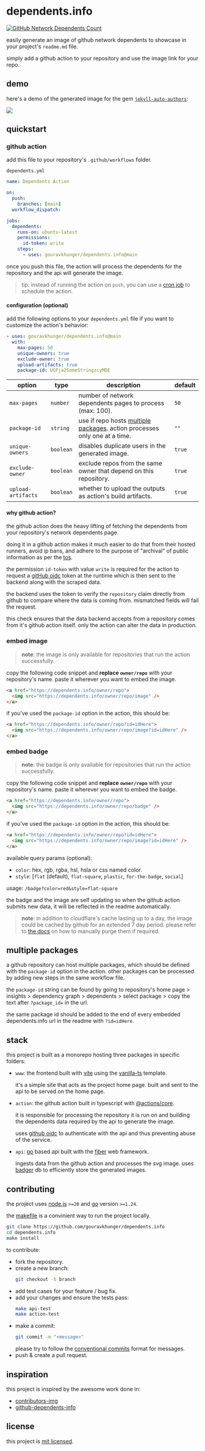 # dependents.info

[![GitHub Network Dependents Count](https://dependents.info/gouravkhunger/dependents.info/badge)](https://dependents.info/gouravkhunger/dependents.info)

easily generate an image of github network dependents to showcase in your project's `readme.md` file.

simply add a github action to your repository and use the image link for your repo.

## demo

here's a demo of the generated image for the gem [`jekyll-auto-authors`](https://github.com/gouravkhunger/jekyll-auto-authors):

<a href="https://dependents.info/gouravkhunger/jekyll-auto-authors">
  <img src="https://dependents.info/gouravkhunger/jekyll-auto-authors/image" />
</a>

## quickstart

### github action

add this file to your repository's `.github/workflows` folder.

`dependents.yml`

```yml
name: Dependents Action

on:
  push:
    branches: [main]
  workflow_dispatch:

jobs:
  dependents:
    runs-on: ubuntu-latest
    permissions:
      id-token: write
    steps:
      - uses: gouravkhunger/dependents.info@main
```

once you push this file, the action will process the dependents for the repository and the api will generate the image.

> tip: instead of running the action on `push`, you can use a [cron job](https://docs.github.com/en/actions/writing-workflows/choosing-when-your-workflow-runs/events-that-trigger-workflows#schedule) to schedule the action.

#### configuration (optional)

add the following options to your `dependents.yml` file if you want to customize the action's behavior:

```yml
- uses: gouravkhunger/dependents.info@main
  with:
    max-pages: 50
    unique-owners: true
    exclude-owner: true
    upload-artifacts: true
    package-id: UGFja2SomeStringzcyMDE
```

| option             | type      | description                                                               | default |
|--------------------|-----------|---------------------------------------------------------------------------|---------|
| `max-pages`        | `number`  | number of network dependents pages to process (max: 100).                 | `50`    |
| `package-id`       | `string`  | use if repo hosts [multiple packages](#multiple-packages). action processes only one at a time. | `""`    |
| `unique-owners`    | `boolean` | disables duplicate users in the generated image.                          | `true`  |
| `exclude-owner`    | `boolean` | exclude repos from the same owner that depend on this repository.         | `true`  |
| `upload-artifacts` | `boolean` | whether to upload the outputs as action's build artifacts.                | `true`  |

#### why github action?

the github action does the heavy lifting of fetching the dependents from your repository's network dependents page.

doing it in a github action makes it much easier to do that from their hosted runners, avoid ip bans, and adhere to the purpose of "archival" of public information as per the [tos](https://docs.github.com/en/site-policy/acceptable-use-policies/github-acceptable-use-policies#7-information-usage-restrictions).

the permission `id-token` with value `write` is required for the action to request a [gitHub oidc](https://docs.github.com/en/actions/security-for-github-actions/security-hardening-your-deployments/about-security-hardening-with-openid-connect) token at the runtime which is then sent to the backend along with the scraped data.

the backend uses the token to verify the `repository` claim directly from github to compare where the data is coming from. mismatched fields will fail the request.

this check ensures that the data backend accepts from a repository comes from it's github action itself. only the action can alter the data in production.

### embed image

> **note**: the image is only available for repositories that run the action successfully.

copy the following code snippet and **replace `owner/repo`** with your repository's name. paste it wherever you want to embed the image.

```html
<a href="https://dependents.info/owner/repo">
  <img src="https://dependents.info/owner/repo/image" />
</a>
```

if you've used the `package-id` option in the action, this should be:

```html
<a href="https://dependents.info/owner/repo?id=idHere">
  <img src="https://dependents.info/owner/repo/image?id=idHere" />
</a>
```

### embed badge

> **note**: the badge is only available for repositories that run the action successfully.

copy the following code snippet and **replace `owner/repo`** with your repository's name. paste it wherever you want to embed the badge.

```html
<a href="https://dependents.info/owner/repo">
  <img src="https://dependents.info/owner/repo/badge" />
</a>
```

if you've used the `package-id` option in the action, this should be:

```html
<a href="https://dependents.info/owner/repo?id=idHere">
  <img src="https://dependents.info/owner/repo/image?id=idHere" />
</a>
```

available query params (optional):

- `color`: hex, rgb, rgba, hsl, hsla or css named color.
- `style`: [`flat` (default), `flat-square`, `plastic`, `for-the-badge`, `social`]

usage: `/badge?color=red&style=flat-square`

the badge and the image are self updating so when the github action submits new data, it will be reflected in the readme automatically.

> **note**: in addition to cloudflare's cache lasting up to a day, the image could be cached by github for an extended 7 day period. please refer to [the docs](https://docs.github.com/en/authentication/keeping-your-account-and-data-secure/about-anonymized-urls#removing-an-image-from-camos-cache) on how to manually purge them if required.

## multiple packages

a github repository can host multiple packages, which should be defined with the `package-id` option in the action. other packages can be processed by adding new steps in the same workflow file.

the `package-id` string can be found by going to repository's home page > insights > dependency graph > dependents > select package > copy the text after `?package_id=` in the url.

the same package id should be added to the end of every embedded dependents.info url in the readme with `?id=idHere`.

## stack

this project is built as a monorepo hosting three packages in specific folders:

- `www`: the frontend built with [vite](https://vite.dev) using the [vanilla-ts](https://vite.dev/guide/#scaffolding-your-first-vite-project) template.

  it's a simple site that acts as the project home page. built and sent to the api to be served on the home page.

- `action`: the github action built in typescript with [@actions/core](https://github.com/actions/toolkit/tree/main/packages/core).

  it is responsible for processing the repository it is run on and building the dependents data required by the api to generate the image.

  uses [github oidc](https://docs.github.com/en/actions/security-for-github-actions/security-hardening-your-deployments/about-security-hardening-with-openid-connect) to authenticate with the api and thus preventing abuse of the service.

- `api`: [go](https://go.dev) based api built with the [fiber](https://gofiber.io) web framework.

  ingests data from the github action and processes the svg image. uses [badger](https://github.com/hypermodeinc/badger) db to efficiently store the generated images.

## contributing

the project uses [node.js](https://nodejs.org) `>=20` and [go](https://go.dev) version `>=1.24`.

the [makefile](https://github.com/gouravkhunger/dependents.info/blob/main/Makefile) is a convinient way to run the project locally.

```bash
git clone https://github.com/gouravkhunger/dependents.info
cd dependents.info
make install
```

to contribute:

- fork the repository.
- create a new branch:
  ```bash
  git checkout -b branch
  ```
- add test cases for your feature / bug fix.
- add your changes and ensure the tests pass:
  ```bash
  make api-test
  make action-test
  ```
- make a commit:
  ```bash
  git commit -m "<message>"
  ```
  please try to follow the [conventional commits](https://www.conventionalcommits.org) format for messages.
- push & create a pull request.

## inspiration

this project is inspired by the awesome work done in:

- [contributors-img](https://github.com/lacolaco/contributors-img)
- [github-dependents-info](https://github.com/nvuillam/github-dependents-info)

## license

this project is [mit licensed](https://github.com/gouravkhunger/dependents.info/blob/main/LICENSE).
